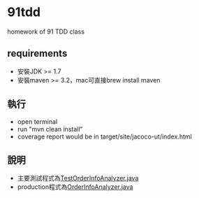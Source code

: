 # 91tdd
homework of 91 TDD class
## requirements
* 安裝JDK >= 1.7
* 安裝maven >= 3.2，mac可直接brew install maven

## 執行
* open terminal
* run "mvn clean install"
* coverage report would be in target/site/jacoco-ut/index.html

## 說明
* 主要測試程式為[TestOrderInfoAnalyzer.java](src/test/java/tw/monsta/tdd91/day1/TestOrderInfoAnalyzer.java)
* production程式為[OrderInfoAnalyzer.java](src/main/java/tw/monsta/tdd91/day1/OrderInfoAnalyzer.java)
